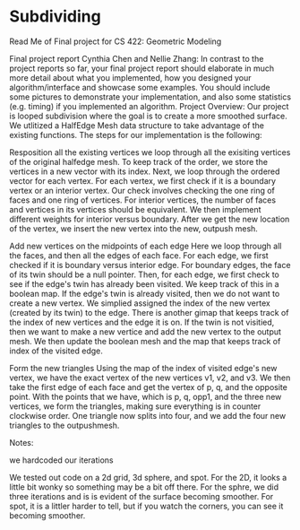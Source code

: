 # Subdividing
Read Me of Final project for CS 422: Geometric Modeling 

Final project report
Cynthia Chen and Nellie Zhang:
In contrast to the project reports so far, your final project report should elaborate in much more detail about what you implemented, how you designed your algorithm/interface and showcase some examples. You should include some pictures to demonstrate your implementation, and also some statistics (e.g. timing) if you implemented an algorithm.
Project Overview: Our project is looped subdivision where the goal is to create a more smoothed surface. We utlitized a HalfEdge Mesh data structure to take advantage of the existing functions. The steps for our implementation is the following:


Resposition all the existing vertices
we loop through all the exisiting vertices of the original halfedge mesh. To keep track of the order, we store the vertices in a new vector with its index. Next, we loop through the ordered vector for each vertex. For each vertex, we first check if it is a boundary vertex or an interior vertex. Our check involves checking the one ring of faces and one ring of vertices. For interior vertices, the number of faces and vertices in its vertices should be equivalent. We then implement different weights for interior versus boundary.
After we get the new location of the vertex, we insert the new vertex into the new, outpush mesh.


Add new vertices on the midpoints of each edge
Here we loop through all the faces, and then all the edges of each face. For each edge, we first checked if it is boundary versus interior edge. For boundary edges, the face of its twin should be a null pointer. Then, for each edge, we first check to see if the edge's twin has already been visited. We keep track of this in a boolean map. If the edge's twin is already visited, then we do not want to create a new vertex. We simplied assigned the index of the new vertex (created by its twin) to the edge. There is another gimap that keeps track of the index of new vertices and the edge it is on. If the twin is not visitied, then we want to make a new vertice and add the new vertex to the output mesh. We then update the boolean mesh and the map that keeps track of index of the visited edge.


Form the new triangles
Using the map of the index of visited edge's new vertex, we have the exact vertex of the new vertices v1, v2, and v3. We then take the first edge of each face and get the vertex of p, q, and the opposite point.
With the points that we have, which is p, q, opp1, and the three new vertices, we form the triangles, making sure everything is in counter clockwise order. One triangle now splits into four, and we add the four new triangles to the outpushmesh.


Notes:

we hardcoded our iterations

We tested out code on a 2d grid, 3d sphere, and spot. For the 2D, it looks a little bit wonky so something may be a bit off there. For the sphre, we did three iterations and is is evident of the surface becoming smoother. For spot, it is a littler harder to tell, but if you watch the corners, you can see it becoming smoother.

